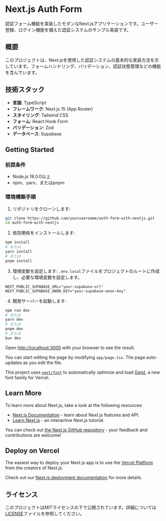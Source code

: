 # Next.js Auth Form

認証フォーム機能を実装したモダンなNext.jsアプリケーションです。ユーザー登録、ログイン機能を備えた認証システムのサンプル実装です。

## 概要

このプロジェクトは、Next.jsを使用した認証システムの基本的な実装方法を示しています。フォームハンドリング、バリデーション、認証状態管理などの機能を含んでいます。

## 技術スタック

- **言語**: TypeScript
- **フレームワーク**: Next.js 15 (App Router)
- **スタイリング**: Tailwind CSS
- **フォーム**: React Hook Form
- **バリデーション**: Zod
- **データベース**: Supabase

## Getting Started

### 前提条件
- Node.js 18.0.0以上
- npm、yarn、またはpnpm

### 環境構築手順

1. リポジトリをクローンします:
```bash
git clone https://github.com/yourusername/auth-form-with-nextjs.git
cd auth-form-with-nextjs
```

2. 依存関係をインストールします:
```bash
npm install
# または
yarn install
# または
pnpm install
```

3. 環境変数を設定します:
`.env.local`ファイルをプロジェクトのルートに作成し、必要な環境変数を設定します。
```
NEXT_PUBLIC_SUPABASE_URL="your-supabase-url"
NEXT_PUBLIC_SUPABASE_ANON_KEY="your-supabase-anon-key"
```

4. 開発サーバーを起動します:
```bash
npm run dev
# または
yarn dev
# または
pnpm dev
# または
bun dev
```

Open [http://localhost:3000](http://localhost:3000) with your browser to see the result.

You can start editing the page by modifying `app/page.tsx`. The page auto-updates as you edit the file.

This project uses [`next/font`](https://nextjs.org/docs/app/building-your-application/optimizing/fonts) to automatically optimize and load [Geist](https://vercel.com/font), a new font family for Vercel.

## Learn More

To learn more about Next.js, take a look at the following resources:

- [Next.js Documentation](https://nextjs.org/docs) - learn about Next.js features and API.
- [Learn Next.js](https://nextjs.org/learn) - an interactive Next.js tutorial.

You can check out [the Next.js GitHub repository](https://github.com/vercel/next.js) - your feedback and contributions are welcome!

## Deploy on Vercel

The easiest way to deploy your Next.js app is to use the [Vercel Platform](https://vercel.com/new?utm_medium=default-template&filter=next.js&utm_source=create-next-app&utm_campaign=create-next-app-readme) from the creators of Next.js.

Check out our [Next.js deployment documentation](https://nextjs.org/docs/app/building-your-application/deploying) for more details.

## ライセンス

このプロジェクトはMITライセンスの下で公開されています。詳細については[LICENSE](LICENSE)ファイルを参照してください。
